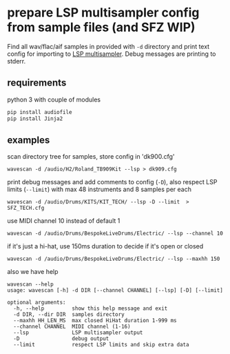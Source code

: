 # prepare LSP multisampler config from sample files (and SFZ WIP)

Find all wav/flac/aif samples in provided with `-d` directory and print text config for importing to [LSP multisampler](https://lsp-plug.in/?page=manuals). Debug messages are printing to stderr.

## requirements

python 3 with couple of modules

```bash
pip install audiofile
pip install Jinja2
```

## examples

scan directory tree for samples, store config in 'dk900.cfg'

`wavescan -d /audio/H2/Roland_TB909Kit --lsp > dk909.cfg`

print debug messages and add comments to config  (`-D`), also respect LSP limits (`--limit`) with max 48 instruments and 8 samples per each

`wavescan -d /audio/Drums/KITS/KIT_TECH/ --lsp -D --limit  > SFZ_TECH.cfg`

use MIDI channel 10 instead of default 1

`wavescan -d /audio/Drums/BespokeLiveDrums/Electric/ --lsp --channel 10`

if it's just a hi-hat, use 150ms duration to decide if it's open or closed

`wavescan -d /audio/Drums/BespokeLiveDrums/Electric/ --lsp --maxhh 150`

also we have help

```text
wavescan --help
usage: wavescan [-h] -d DIR [--channel CHANNEL] [--lsp] [-D] [--limit]

optional arguments:
  -h, --help         show this help message and exit
  -d DIR, --dir DIR  samples directory
  --maxhh HH_LEN_MS  max closed HiHat duration 1-999 ms
  --channel CHANNEL  MIDI channel (1-16)
  --lsp              LSP multisampler output
  -D                 debug output
  --limit            respect LSP limits and skip extra data
```
